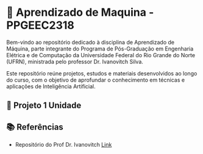 # 🤖 Aprendizado de Maquina - PPGEEC2318

Bem-vindo ao repositório dedicado à disciplina de Aprendizado de Máquina, parte integrante do Programa de Pós-Graduação em Engenharia Elétrica e de Computação da Universidade Federal do Rio Grande do Norte (UFRN), ministrada pelo professor Dr. Ivanovitch Silva.

Este repositório reúne projetos, estudos e materiais desenvolvidos ao longo do curso, com o objetivo de aprofundar o conhecimento em técnicas e aplicações de Inteligência Artificial.

## 📒 Projeto 1 Unidade

## 📚 Referências
- Repositório do Prof Dr. Ivanovitch [Link](https://github.com/ivanovitchm/PPGEEC2318)
